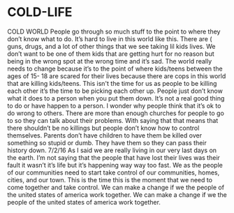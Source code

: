 # COLD-LIFE
COLD WORLD       People go through so much stuff to the point to where they don’t know what to do. It’s hard to live in this world like this. There are ( guns, drugs, and a lot of other things that we see taking lil kids lives. We don’t want to be one of them kids that are getting hurt for no reason but being in the wrong spot at the wrong time and it’s sad. The world really needs to change because it’s to the point of where kids/teens between the ages of 15- 18 are scared for their lives because there are cops in this world that are killing kids/teens. This isn't the time for us as people to be killing each other it’s the time to be picking each other up. People just don’t know what it does to a person when you put them down. It’s not a real good thing to do or have happen to a person. I wonder why people think that it’s ok to do wrong to others.  There are more than enough churches for people to go to so they can talk about their problems. With saying that that means that there shouldn’t be no killings but people don’t know how to control themselves. Parents don’t have children to have them be killed over something so stupid or dumb. They have them so they can pass their history down.  7/2/16 As I said we are really living in our very last days on the earth. I’m not saying that the people that have lost their lives was their fault it wasn’t it’s life but it’s happening way way too fast. We as the people of our communities need to start take control of our communities, homes, cities, and our town. This is the time this is the moment that we need to come together and take control. We can make a change if we the people of the united states of america work together.   We can make a change if we the people of the united states of america work together.
